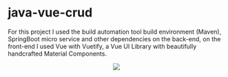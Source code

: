 # java-vue-crud
<p>
For this project I used the build automation tool build environment (Maven), SpringBoot micro service and other dependencies on the back-end, on the front-end I used Vue with Vuetify, a Vue UI Library with beautifully handcrafted Material Components.
</p>

<div align="center">
    <img src="https://user-images.githubusercontent.com/64506852/192931450-327fd000-10e3-4b66-9a97-4c2dabd15304.png"/>
</div>
